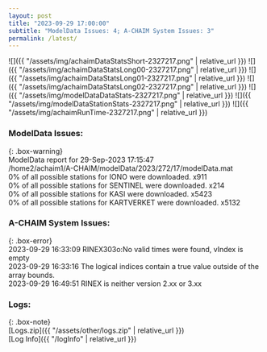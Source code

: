 ```yaml
---
layout: post
title: "2023-09-29 17:00:00"
subtitle: "ModelData Issues: 4; A-CHAIM System Issues: 3"
permalink: /latest/
---
```


![]({{ "/assets/img/achaimDataStatsShort-2327217.png" | relative_url }})
![]({{ "/assets/img/achaimDataStatsLong00-2327217.png" | relative_url }})
![]({{ "/assets/img/achaimDataStatsLong01-2327217.png" | relative_url }})
![]({{ "/assets/img/achaimDataStatsLong02-2327217.png" | relative_url }})
![]({{ "/assets/img/modelDataDataStats-2327217.png" | relative_url }})
![]({{ "/assets/img/modelDataStationStats-2327217.png" | relative_url }})
![]({{ "/assets/img/achaimRunTime-2327217.png" | relative_url }})


### ModelData Issues:  
  
{: .box-warning}  
 ModelData report for 29-Sep-2023 17:15:47   
 /home2/achaim1/A-CHAIM/modelData/2023/272/17/modelData.mat   
 0% of all possible stations for IONO were downloaded. x911   
 0% of all possible stations for SENTINEL were downloaded. x214   
 0% of all possible stations for KASI were downloaded. x5423   
 0% of all possible stations for KARTVERKET were downloaded. x5132   
  
### A-CHAIM System Issues:  
  
{: .box-error}  
2023-09-29 16:33:09 RINEX303o:No valid times were found, vIndex is empty  
2023-09-29 16:33:16 The logical indices contain a true value outside of the array bounds.  
2023-09-29 16:49:51 RINEX is neither version 2.xx or 3.xx  

### Logs:  
  
{: .box-note}  
[Logs.zip]({{ "/assets/other/logs.zip" | relative_url }})  
[Log Info]({{ "/logInfo" | relative_url }})  
